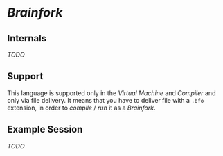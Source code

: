 # *Brainfork*

## Internals

*TODO*

## Support

This language is supported only in the *Virtual Machine* and *Compiler* and only via file delivery. It means that you have to deliver file with a `.bfo` extension, in order to *compile* / *run* it as a *Brainfork*.

## Example Session

*TODO*
